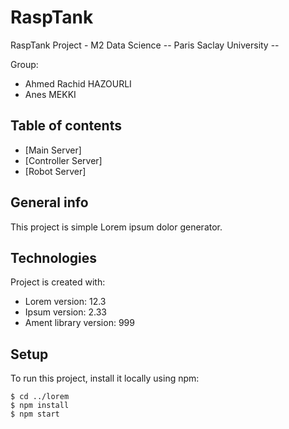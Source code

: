 # RaspTank
RaspTank Project - M2 Data Science
-- Paris Saclay University -- 

Group:
- Ahmed Rachid HAZOURLI
- Anes MEKKI


## Table of contents
* [Main Server]
* [Controller Server]
* [Robot Server]

## General info
This project is simple Lorem ipsum dolor generator.
	
## Technologies
Project is created with:
* Lorem version: 12.3
* Ipsum version: 2.33
* Ament library version: 999
	
## Setup
To run this project, install it locally using npm:

```
$ cd ../lorem
$ npm install
$ npm start
```
